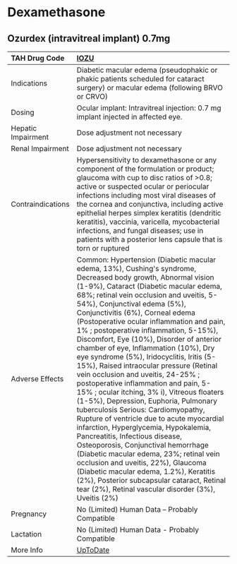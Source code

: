 # Dexamethasone

## Ozurdex (intravitreal implant) 0.7mg

| TAH Drug Code      | [IOZU](https://www.tahsda.org.tw/drugs/hissearch.php?drug_code=IOZU)                                                                                                                                                                                                                                                                                                                                                                                                                                                                                                                                                                                                                                                                                                                                                                                                                                                                                                                                                                                                                                                                          |
|:-------------------|:----------------------------------------------------------------------------------------------------------------------------------------------------------------------------------------------------------------------------------------------------------------------------------------------------------------------------------------------------------------------------------------------------------------------------------------------------------------------------------------------------------------------------------------------------------------------------------------------------------------------------------------------------------------------------------------------------------------------------------------------------------------------------------------------------------------------------------------------------------------------------------------------------------------------------------------------------------------------------------------------------------------------------------------------------------------------------------------------------------------------------------------------|
| Indications        | Diabetic macular edema (pseudophakic or phakic patients scheduled for cataract surgery) or macular edema (following BRVO or CRVO)                                                                                                                                                                                                                                                                                                                                                                                                                                                                                                                                                                                                                                                                                                                                                                                                                                                                                                                                                                                                             |
| Dosing             | Ocular implant: Intravitreal injection: 0.7 mg implant injected in affected eye.                                                                                                                                                                                                                                                                                                                                                                                                                                                                                                                                                                                                                                                                                                                                                                                                                                                                                                                                                                                                                                                              |
| Hepatic Impairment | Dose adjustment not necessary                                                                                                                                                                                                                                                                                                                                                                                                                                                                                                                                                                                                                                                                                                                                                                                                                                                                                                                                                                                                                                                                                                                 |
| Renal Impairment   | Dose adjustment not necessary                                                                                                                                                                                                                                                                                                                                                                                                                                                                                                                                                                                                                                                                                                                                                                                                                                                                                                                                                                                                                                                                                                                 |
| Contraindications  | Hypersensitivity to dexamethasone or any component of the formulation or product; glaucoma with cup to disc ratios of >0.8; active or suspected ocular or periocular infections including most viral diseases of the cornea and conjunctiva, including active epithelial herpes simplex keratitis (dendritic keratitis), vaccinia, varicella, mycobacterial infections, and fungal diseases; use in patients with a posterior lens capsule that is torn or ruptured                                                                                                                                                                                                                                                                                                                                                                                                                                                                                                                                                                                                                                                                           |
| Adverse Effects    | Common: Hypertension (Diabetic macular edema, 13%), Cushing's syndrome, Decreased body growth, Abnormal vision (1-9%), Cataract (Diabetic macular edema, 68%; retinal vein occlusion and uveitis, 5-54%), Conjunctival edema (5%), Conjunctivitis (6%), Corneal edema (Postoperative ocular inflammation and pain, 1% ; postoperative inflammation, 5-15%), Discomfort, Eye (10%), Disorder of anterior chamber of eye, Inflammation (10%), Dry eye syndrome (5%), Iridocyclitis, Iritis (5-15%), Raised intraocular pressure (Retinal vein occlusion and uveitis, 24-25% ; postoperative inflammation and pain, 5-15% ; ocular itching, 3% i), Vitreous floaters (1-5%), Depression, Euphoria, Pulmonary tuberculosis Serious: Cardiomyopathy, Rupture of ventricle due to acute myocardial infarction, Hyperglycemia, Hypokalemia, Pancreatitis, Infectious disease, Osteoporosis, Conjunctival hemorrhage (Diabetic macular edema, 23%; retinal vein occlusion and uveitis, 22%), Glaucoma (Diabetic macular edema, 1.2%), Keratitis (2%), Posterior subcapsular cataract, Retinal tear (2%), Retinal vascular disorder (3%), Uveitis (2%) |
| Pregnancy          | No (Limited) Human Data – Probably Compatible                                                                                                                                                                                                                                                                                                                                                                                                                                                                                                                                                                                                                                                                                                                                                                                                                                                                                                                                                                                                                                                                                                 |
| Lactation          | No (Limited) Human Data - Probably Compatible                                                                                                                                                                                                                                                                                                                                                                                                                                                                                                                                                                                                                                                                                                                                                                                                                                                                                                                                                                                                                                                                                                 |
| More Info          | [UpToDate](https://www.uptodate.com/contents/dexamethasone-drug-information)                                                                                                                                                                                                                                                                                                                                                                                                                                                                                                                                                                                                                                                                                                                                                                                                                                                                                                                                                                                                                                                                  |

